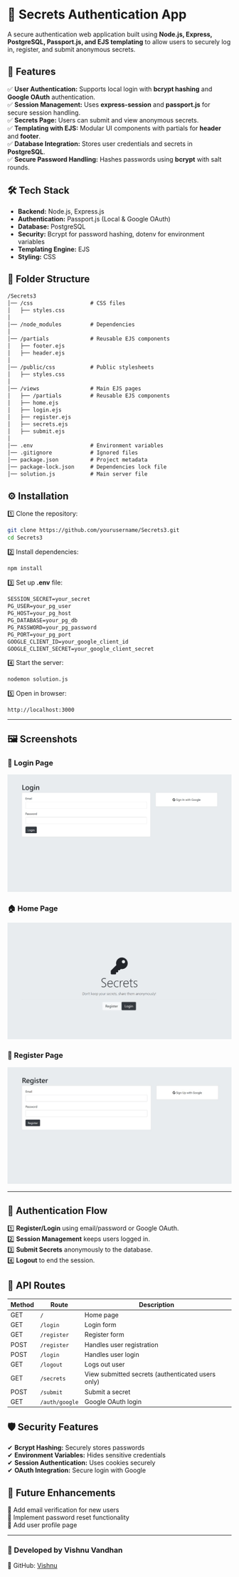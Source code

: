 # 🔐 Secrets Authentication App  

A secure authentication web application built using **Node.js, Express, PostgreSQL, Passport.js, and EJS templating** to allow users to securely log in, register, and submit anonymous secrets.

## 🚀 Features  
✅ **User Authentication:** Supports local login with **bcrypt hashing** and **Google OAuth** authentication.  
✅ **Session Management:** Uses **express-session** and **passport.js** for secure session handling.  
✅ **Secrets Page:** Users can submit and view anonymous secrets.  
✅ **Templating with EJS:** Modular UI components with partials for **header** and **footer**.  
✅ **Database Integration:** Stores user credentials and secrets in **PostgreSQL**.  
✅ **Secure Password Handling:** Hashes passwords using **bcrypt** with salt rounds.  

## 🛠️ Tech Stack  
- **Backend:** Node.js, Express.js  
- **Authentication:** Passport.js (Local & Google OAuth)  
- **Database:** PostgreSQL  
- **Security:** Bcrypt for password hashing, dotenv for environment variables  
- **Templating Engine:** EJS  
- **Styling:** CSS  

## 📂 Folder Structure  
```
/Secrets3  
│── /css                  # CSS files  
│   ├── styles.css  
│  
│── /node_modules         # Dependencies  
│  
│── /partials             # Reusable EJS components  
│   ├── footer.ejs  
│   ├── header.ejs  
│  
│── /public/css           # Public stylesheets  
│   ├── styles.css  
│  
│── /views                # Main EJS pages  
│   ├── /partials         # Reusable EJS components  
│   ├── home.ejs  
│   ├── login.ejs  
│   ├── register.ejs  
│   ├── secrets.ejs  
│   ├── submit.ejs  
│  
│── .env                  # Environment variables  
│── .gitignore            # Ignored files  
│── package.json          # Project metadata  
│── package-lock.json     # Dependencies lock file  
│── solution.js           # Main server file  
```

## ⚙️ Installation  

1️⃣ Clone the repository:  
```sh
git clone https://github.com/yourusername/Secrets3.git
cd Secrets3
```
2️⃣ Install dependencies:  
```sh
npm install
```
3️⃣ Set up **.env** file:  
```
SESSION_SECRET=your_secret  
PG_USER=your_pg_user  
PG_HOST=your_pg_host  
PG_DATABASE=your_pg_db  
PG_PASSWORD=your_pg_password  
PG_PORT=your_pg_port  
GOOGLE_CLIENT_ID=your_google_client_id  
GOOGLE_CLIENT_SECRET=your_google_client_secret  
```
4️⃣ Start the server:  
```sh
nodemon solution.js
```
5️⃣ Open in browser:  
```
http://localhost:3000
```

---

## 🖼️ Screenshots  

### 🔐 Login Page  
![Login Page](screenshots/login.png)  

### 🏠 Home Page  
![Home Page](screenshots/home.png)  

### 📝 Register Page  
![Submit Page](screenshots/register.png)  

---

## 🔑 Authentication Flow  
1️⃣ **Register/Login** using email/password or Google OAuth.  
2️⃣ **Session Management** keeps users logged in.  
3️⃣ **Submit Secrets** anonymously to the database.  
4️⃣ **Logout** to end the session.  

## 📝 API Routes  
| Method | Route          | Description |  
|--------|--------------|-------------|  
| GET    | `/`          | Home page |  
| GET    | `/login`     | Login form |  
| GET    | `/register`  | Register form |  
| POST   | `/register`  | Handles user registration |  
| POST   | `/login`     | Handles user login |  
| GET    | `/logout`    | Logs out user |  
| GET    | `/secrets`   | View submitted secrets (authenticated users only) |  
| POST   | `/submit`    | Submit a secret |  
| GET    | `/auth/google` | Google OAuth login |  

## 🛡️ Security Features  
✔ **Bcrypt Hashing:** Securely stores passwords  
✔ **Environment Variables:** Hides sensitive credentials  
✔ **Session Authentication:** Uses cookies securely  
✔ **OAuth Integration:** Secure login with Google  

## 📌 Future Enhancements  
🚀 Add email verification for new users  
🚀 Implement password reset functionality  
🚀 Add user profile page  

---

### 🎯 Developed by **Vishnu Vandhan**  
🔗 GitHub: [Vishnu](https://github.com/VishVandhan004)  
